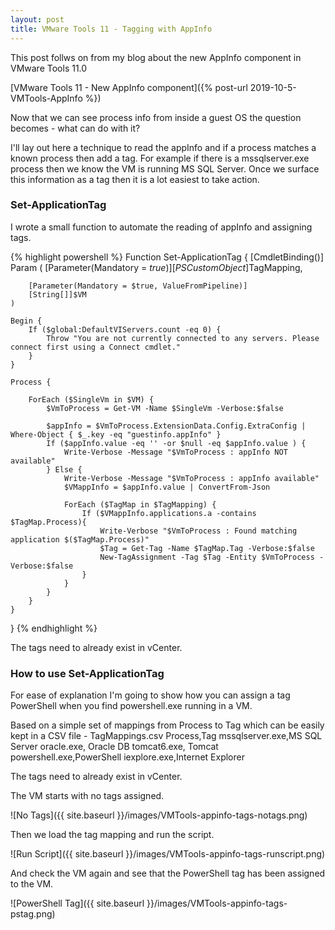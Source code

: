 ```yaml
---
layout: post
title: VMware Tools 11 - Tagging with AppInfo
---
```


This post follws on from my blog about the new AppInfo component in VMware Tools 11.0

[VMware Tools 11 - New AppInfo component]({% post-url 2019-10-5-VMTools-AppInfo %})

Now that we can see process info from inside a guest OS the question becomes - what can do with it?

I'll lay out here a technique to read the appInfo and if a process matches a known process then add a tag.
For example if there is a mssqlserver.exe process then we know the VM is running MS SQL Server. Once we surface this information as a tag then it is a lot easiest to take action.

### Set-ApplicationTag
I wrote a small function to automate the reading of appInfo and assigning tags.

{% highlight powershell %}
Function Set-ApplicationTag {
    [CmdletBinding()]
    Param (
        [Parameter(Mandatory = $true)]
        [PSCustomObject]$TagMapping,

        [Parameter(Mandatory = $true, ValueFromPipeline)]
        [String[]]$VM
    )

    Begin {
        If ($global:DefaultVIServers.count -eq 0) {
            Throw "You are not currently connected to any servers. Please connect first using a Connect cmdlet."
        }
    }

    Process {
        
        ForEach ($SingleVm in $VM) {
            $VmToProcess = Get-VM -Name $SingleVm -Verbose:$false

            $appInfo = $VmToProcess.ExtensionData.Config.ExtraConfig | Where-Object { $_.key -eq "guestinfo.appInfo" }
            If ($appInfo.value -eq '' -or $null -eq $appInfo.value ) {
                Write-Verbose -Message "$VmToProcess : appInfo NOT available"
            } Else {
                Write-Verbose -Message "$VmToProcess : appInfo available"
                $VMappInfo = $appInfo.value | ConvertFrom-Json

                ForEach ($TagMap in $TagMapping) {
                    If ($VMappInfo.applications.a -contains $TagMap.Process){
                        Write-Verbose "$VmToProcess : Found matching application $($TagMap.Process)"
                        $Tag = Get-Tag -Name $TagMap.Tag -Verbose:$false
                        New-TagAssignment -Tag $Tag -Entity $VmToProcess -Verbose:$false
                    }
                }
            }
        }
    }
}
{% endhighlight %}

The tags need to already exist in vCenter.

### How to use Set-ApplicationTag

For ease of explanation I'm going to show how you can assign a tag PowerShell when you find powershell.exe running in a VM.

Based on a simple set of mappings from Process to Tag which can be easily kept in a CSV file -
TagMappings.csv
Process,Tag
mssqlserver.exe,MS SQL Server
oracle.exe, Oracle DB
tomcat6.exe, Tomcat
powershell.exe,PowerShell
iexplore.exe,Internet Explorer

The tags need to already exist in vCenter.

The VM starts with no tags assigned.

![No Tags]({{ site.baseurl }}/images/VMTools-appinfo-tags-notags.png)

Then we load the tag mapping and run the script.

![Run Script]({{ site.baseurl }}/images/VMTools-appinfo-tags-runscript.png)

And check the VM again and see that the PowerShell tag has been assigned to the VM.

![PowerShell Tag]({{ site.baseurl }}/images/VMTools-appinfo-tags-pstag.png)
